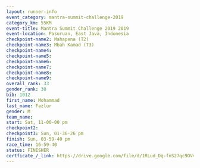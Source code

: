 ```yaml
---
layout: runner-info 
event_category: mantra-summit-challenge-2019 
category_km: 55KM 
event-title: Mantra Summit Challenge 2019 2019 
event-location: Pasuruan, East Java, Indonesia 
checkpoint-name2: Mahapena (T2) 
checkpoint-name3: Mbah Kamad (T3) 
checkpoint-name4: 
checkpoint-name5: 
checkpoint-name6: 
checkpoint-name7: 
checkpoint-name8: 
checkpoint-name9: 
overall_rank: 33
gender_rank: 30
bib: 1012
first_name: Mohammad
last_name: Fazlur
gender: M
team_name: 
start: Sat, 11-00-00 pm
checkpoint2: 
checkpoint3: Sun, 01-36-26 pm
finish: Sun, 03-59-40 pm
race_time: 16-59-40
status: FINISHER
certficate_/_link: https-//drive.google.com/file/d/1RLud_Dq-fnS27qc9OVv0ER5NTttFMPkO/view?usp=sharinghttps-//drive.google.com/file/d/1RLud_Dq-fnS27qc9OVv0ER5NTttFMPkO/view?usp=sharing
---
```

